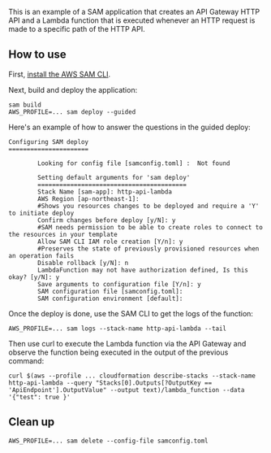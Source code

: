 This is an example of a SAM application that creates an API Gateway HTTP API and a Lambda function that is executed whenever an HTTP request is made to a specific path of the HTTP API.

## How to use
First, [install the AWS SAM CLI](https://docs.aws.amazon.com/serverless-application-model/latest/developerguide/install-sam-cli.html).

Next, build and deploy the application:
```
sam build
AWS_PROFILE=... sam deploy --guided
```
Here's an example of how to answer the questions in the guided deploy:
```
Configuring SAM deploy
======================

        Looking for config file [samconfig.toml] :  Not found

        Setting default arguments for 'sam deploy'
        =========================================
        Stack Name [sam-app]: http-api-lambda
        AWS Region [ap-northeast-1]:
        #Shows you resources changes to be deployed and require a 'Y' to initiate deploy
        Confirm changes before deploy [y/N]: y
        #SAM needs permission to be able to create roles to connect to the resources in your template
        Allow SAM CLI IAM role creation [Y/n]: y
        #Preserves the state of previously provisioned resources when an operation fails
        Disable rollback [y/N]: n
        LambdaFunction may not have authorization defined, Is this okay? [y/N]: y
        Save arguments to configuration file [Y/n]: y
        SAM configuration file [samconfig.toml]:
        SAM configuration environment [default]:
```
Once the deploy is done, use the SAM CLI to get the logs of the function:
```
AWS_PROFILE=... sam logs --stack-name http-api-lambda --tail
```
Then use curl to execute the Lambda function via the API Gateway and observe the function being executed in the output of the previous command:
```
curl $(aws --profile ... cloudformation describe-stacks --stack-name http-api-lambda --query "Stacks[0].Outputs[?OutputKey == 'ApiEndpoint'].OutputValue" --output text)/lambda_function --data '{"test": true }'
```

## Clean up
```
AWS_PROFILE=... sam delete --config-file samconfig.toml
```
